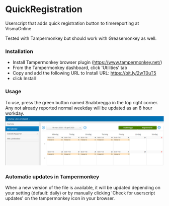 # QuickRegistration
Userscript that adds quick registration button to timereporting at VismaOnline

Tested with Tampermonkey but should work with Greasemonkey as well.

### Installation
- Install Tampermonkey browser plugin (https://www.tampermonkey.net/)
- From the Tampermonkey dashboard, click 'Utilities' tab
- Copy and add the following URL to Install URL: https://bit.ly/2wT0uT5
- click Install

### Usage 
To use, press the green button named Snabbregga in the top right corner.
Any not already reported normal weekday will be updated as an 8 hour workday.
![Alt text](/example-screenshot.png?raw=true "Added button 'Snabbregga'")

### Automatic updates in Tampermonkey
When a new version of the file is available, it will be updated depending on your setting (default: daily) or by manually clicking 'Check for userscript updates' on the tampermonkey icon in your browser.
